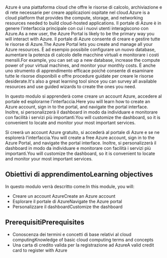 <span data-ttu-id="16afc-101">Azure è una piattaforma cloud che offre le risorse di calcolo, archiviazione e di rete necessarie per creare applicazioni ospitate nel cloud.</span><span class="sxs-lookup"><span data-stu-id="16afc-101">Azure is a cloud platform that provides the compute, storage, and networking resources needed to build cloud-hosted applications.</span></span> <span data-ttu-id="16afc-102">Il portale di Azure è in genere l'interfaccia principale con cui i nuovi utenti interagiscono con Azure.</span><span class="sxs-lookup"><span data-stu-id="16afc-102">As a new user, the Azure Portal is likely to be the primary way you will interact with Azure.</span></span> <span data-ttu-id="16afc-103">Il portale di Azure consente di creare e gestire tutte le risorse di Azure.</span><span class="sxs-lookup"><span data-stu-id="16afc-103">The Azure Portal lets you create and manage all your Azure resources.</span></span> <span data-ttu-id="16afc-104">È ad esempio possibile configurare un nuovo database, aumentare la potenza di calcolo delle macchine virtuali e monitorare i costi mensili.</span><span class="sxs-lookup"><span data-stu-id="16afc-104">For example, you can set up a new database, increase the compute power of your virtual machines, and monitor your monthly costs.</span></span> <span data-ttu-id="16afc-105">È anche uno strumento di apprendimento efficace poiché consente di esaminare tutte le risorse disponibili e offre procedure guidate per creare le risorse desiderate.</span><span class="sxs-lookup"><span data-stu-id="16afc-105">It's also a great learning tool since you can survey all available resources and use guided wizards to create the ones you need.</span></span>

<span data-ttu-id="16afc-106">In questo modulo si apprenderà come creare un account Azure, accedere al portale ed esplorarne l'interfaccia.</span><span class="sxs-lookup"><span data-stu-id="16afc-106">Here you will learn how to create an Azure account, sign in to the portal, and navigate the portal interface.</span></span> <span data-ttu-id="16afc-107">Inoltre, si personalizzerà il dashboard in modo da individuare e monitorare con facilità i servizi più importanti.</span><span class="sxs-lookup"><span data-stu-id="16afc-107">You will customize the dashboard, so it is convenient to locate and monitor your most important services.</span></span>

<span data-ttu-id="16afc-108">Si creerà un account Azure gratuito, si accederà al portale di Azure e se ne esplorerà l'interfaccia.</span><span class="sxs-lookup"><span data-stu-id="16afc-108">You will create a free Azure account, sign in to the Azure Portal, and navigate the portal interface.</span></span> <span data-ttu-id="16afc-109">Inoltre, si personalizzerà il dashboard in modo da individuare e monitorare con facilità i servizi più importanti.</span><span class="sxs-lookup"><span data-stu-id="16afc-109">You will customize the dashboard, so it is convenient to locate and monitor your most important services.</span></span>


## <a name="learning-objectives"></a><span data-ttu-id="16afc-110">Obiettivi di apprendimento</span><span class="sxs-lookup"><span data-stu-id="16afc-110">Learning objectives</span></span>
<span data-ttu-id="16afc-111">In questo modulo verrà descritto come:</span><span class="sxs-lookup"><span data-stu-id="16afc-111">In this module, you will:</span></span>

- <span data-ttu-id="16afc-112">Creare un account Azure</span><span class="sxs-lookup"><span data-stu-id="16afc-112">Create an Azure account</span></span>
- <span data-ttu-id="16afc-113">Esplorare il portale di Azure</span><span class="sxs-lookup"><span data-stu-id="16afc-113">Navigate the Azure portal</span></span>
- <span data-ttu-id="16afc-114">Personalizzare il dashboard</span><span class="sxs-lookup"><span data-stu-id="16afc-114">Customize the dashboard</span></span>

## <a name="prerequisites"></a><span data-ttu-id="16afc-115">Prerequisiti</span><span class="sxs-lookup"><span data-stu-id="16afc-115">Prerequisites</span></span>

- <span data-ttu-id="16afc-116">Conoscenza dei termini e concetti di base relativi al cloud computing</span><span class="sxs-lookup"><span data-stu-id="16afc-116">Knowledge of basic cloud computing terms and concepts</span></span>
- <span data-ttu-id="16afc-117">Una carta di credito valida per la registrazione ad Azure</span><span class="sxs-lookup"><span data-stu-id="16afc-117">A valid credit card to register with Azure</span></span>